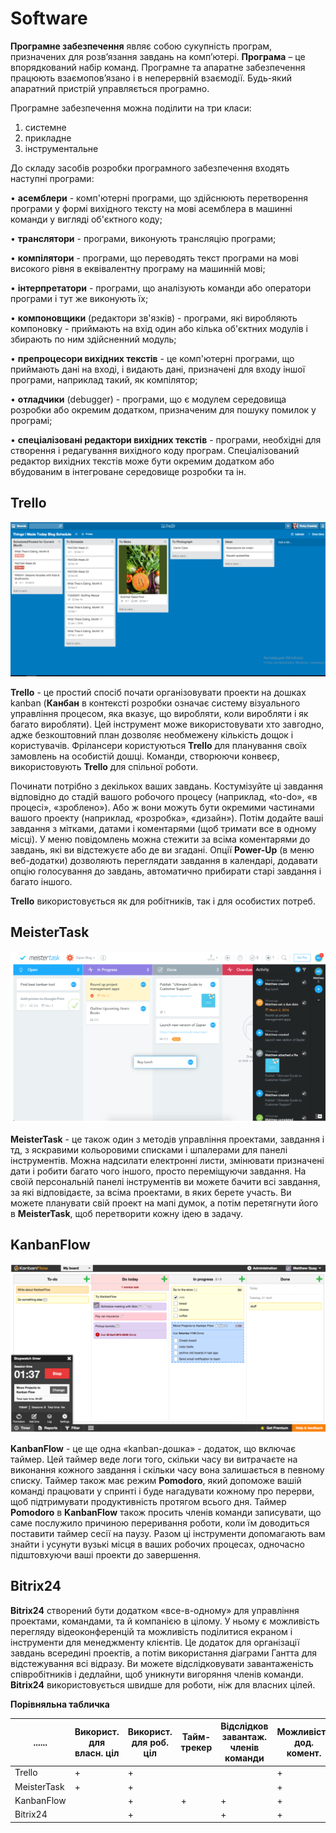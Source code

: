 # Software

**Програмне забезпечення** являє собою сукупність програм, призначених для розв’язання завдань на комп’ютері. **Програма** – це впорядкований набір команд. Програмне та апаратне забезпечення працюють взаємопов’язано і в неперервній взаємодії. Будь-який апаратний пристрій управляється програмно.

Програмне забезпечення можна поділити на три класи:

1.	системне
2.	прикладне
3.	інструментальне


До складу засобів розробки програмного забезпечення входять наступні програми:

• **асемблери** - комп'ютерні програми, що здійснюють перетворення програми у формі вихідного тексту на мові асемблера в машинні команди у вигляді об'єктного коду;

• **транслятори** - програми, виконують трансляцію програми;

• **компілятори** - програми, що переводять текст програми на мові високого рівня в еквівалентну програму на машинній мові;

• **інтерпретатори** - програми, що аналізують команди або оператори програми і тут же виконують їх;

• **компоновщики** (редактори зв'язків) - програми, які виробляють компоновку - приймають на вхід один або кілька об'єктних модулів і збирають по ним здійсненний модуль;

• **препроцесори вихідних текстів** - це комп'ютерні програми, що приймають дані на вході, і видають дані, призначені для входу іншої програми, наприклад такий, як компілятор;

• **отладчики** (debugger) - програми, що є модулем середовища розробки або окремим додатком, призначеним для пошуку помилок у програмі;

• **спеціалізовані редактори вихідних текстів** - програми, необхідні для створення і редагування вихідного коду програм. Спеціалізований редактор вихідних текстів може бути окремим додатком або вбудованим в інтегроване середовище розробки та ін.

## Trello

![1](https://github.com/ddanilyuk/OBD2019/blob/Denis/documents/im1.png)

 **Trello** - це простий спосіб почати організовувати проекти на дошках kanban (**Канбан** в контексті розробки означає систему візуального управління процесом, яка вказує, що виробляти, коли виробляти і як багато виробляти). Цей інструмент може використовувати хто завгодно, адже безкоштовний план дозволяє необмежену кількість дощок і користувачів. Фрілансери користуються **Trello** для планування своїх замовлень на особистій дошці. Команди, створюючи конвеєр, використовують **Trello** для спільної роботи.
 
 Починати потрібно з декількох ваших завдань. Костумізуйте ці завдання відповідно до стадій вашого робочого процесу (наприклад, «to-do», «в процесі», «зроблено»). Або ж вони можуть бути окремими частинами вашого проекту (наприклад, «розробка», «дизайн»). Потім додайте ваші завдання з мітками, датами і коментарями (щоб тримати все в одному місці). У меню повідомлень можна стежити за всіма коментарями до завдань, які ви відстежуєте або де ви згадані. Опції **Power-Up** (в меню веб-додатки)  дозволяють переглядати завдання в календарі, додавати опцію голосування до завдань, автоматично прибирати старі завдання і багато іншого.

**Trello** використовується як для робітників, так і для особистих потреб.


## MeisterTask

![](https://github.com/ddanilyuk/OBD2019/blob/Denis/documents/im2.png)

**MeisterTask** - це також один з методів управління проектами, завдання і тд, з яскравими кольоровими списками і шпалерами для панелі інструментів. Можна надсилати електронні листи, змінювати призначені дати і робити багато чого іншого, просто переміщуючи завдання. На своїй персональній панелі інструментів ви можете бачити всі завдання, за які відповідаєте, за всіма проектами, в яких берете участь. Ви можете планувати свій проект на мапі думок, а потім перетягнути його в **MeisterTask**, щоб перетворити кожну ідею в задачу.

## KanbanFlow

![](https://github.com/ddanilyuk/OBD2019/blob/Denis/documents/im3.png)

**KanbanFlow** - це ще одна «kanban-дошка» - додаток, що включає таймер. Цей таймер веде логи того, скільки часу ви витрачаєте на виконання кожного завдання і скільки часу вона залишається в певному списку. Таймер також має режим **Pomodoro**, який допоможе вашій команді працювати у спринті і буде нагадувати кожному про перерви, щоб підтримувати продуктивність протягом всього дня.
Таймер **Pomodoro** в **KanbanFlow** також просить членів команди записувати, що саме послужило причиною переривання роботи, коли їм доводиться поставити таймер сесії на паузу. Разом ці інструменти допомагають вам знайти і усунути вузькі місця в ваших робочих процесах, одночасно підштовхуючи ваші проекти до завершення.

## Bitrix24

**Bitrix24** створений бути додатком «все-в-одному» для управління проектами, командами, та й компанією в цілому. У ньому є можливість перегляду відеоконференцій та можливість поділитися екраном і інструменти для менеджменту клієнтів. Це додаток для організації завдань всередині проектів, а потім використання діаграми Гантта для відстежування всі відразу. Ви можете відслідковувати завантаженість співробітників і дедлайни, щоб уникнути вигоряння членів команди.   **Bitrix24** використовується швидше для роботи, ніж для власних цілей.

**Порівняльна табличка**

|......| Використ. для власн. ціл | Використ. для роб. ціл | Тайм-трекер | Відслідков завантаж. членів команди | Можливість дод. комент.| Можливість задавання дати дедлайну |
|------|--------|----------|---------|----------|----------|------|
|Trello| + | + | | | + | + |
|MeisterTask| + | + | | | + | + |
|KanbanFlow| | + | + | + | + | + |
|Bitrix24| | + | | + | + | + |



 
 
 
 
 
